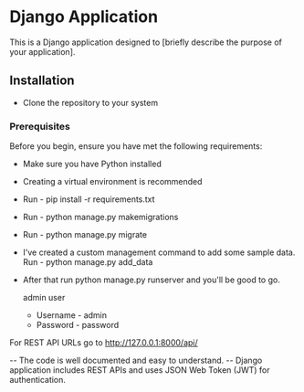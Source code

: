 # Django Application

This is a Django application designed to [briefly describe the purpose of your application].

## Installation

- Clone the repository to your system

### Prerequisites

Before you begin, ensure you have met the following requirements:

- Make sure you have Python installed
- Creating a virtual environment is recommended
- Run - pip install -r requirements.txt
- Run - python manage.py makemigrations
- Run - python manage.py migrate
- I've created a custom management command to add some sample data. Run - python manage.py add_data
- After that run python manage.py runserver and you'll be good to go.

  admin user
  - Username - admin
  - Password - password

For REST API URLs go to http://127.0.0.1:8000/api/ 

-- The code is well documented and easy to understand.
-- Django application includes REST APIs and uses JSON Web Token (JWT) for authentication.
